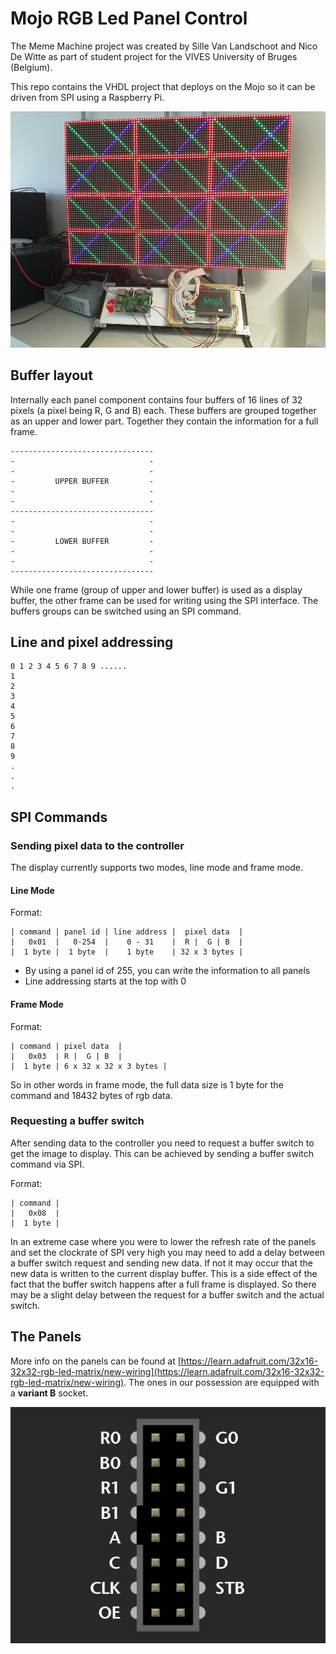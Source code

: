 # Mojo RGB Led Panel Control

The Meme Machine project was created by Sille Van Landschoot and Nico De Witte as part of student project for the VIVES University of Bruges (Belgium).

This repo contains the VHDL project that deploys on the Mojo so it can be driven from SPI using a Raspberry Pi.

![Prototype of Meme Machine](img/prototype.jpg)

## Buffer layout

Internally each panel component contains four buffers of 16 lines of 32 pixels (a pixel being R, G and B) each. These buffers are grouped together as an upper and lower part. Together they contain the information for a full frame.

```text
--------------------------------
-                              -
-                              -
-         UPPER BUFFER         -
-                              -
-                              -
--------------------------------
-                              -
-                              -
-         LOWER BUFFER         -
-                              -
-                              -
--------------------------------
```

While one frame (group of upper and lower buffer) is used as a display buffer, the other frame can be used for writing using the SPI interface. The buffers groups can be switched using an SPI command.

## Line and pixel addressing

```text
0 1 2 3 4 5 6 7 8 9 ......
1
2
3
4
5
6
7
8
9
.
.
.
```

## SPI Commands

### Sending pixel data to the controller

The display currently supports two modes, line mode and frame mode.

#### Line Mode

Format:

```text
| command | panel id | line address |  pixel data  |
|   0x01  |   0-254  |    0 - 31    |  R |  G | B  |
|  1 byte |  1 byte  |    1 byte    | 32 x 3 bytes |
```

* By using a panel id of 255, you can write the information to all panels
* Line addressing starts at the top with 0

#### Frame Mode

Format:

```text
| command | pixel data  |
|   0x03  | R |  G | B  |
|  1 byte | 6 x 32 x 32 x 3 bytes |
```

So in other words in frame mode, the full data size is 1 byte for the command and 18432 bytes of rgb data.

### Requesting a buffer switch

After sending data to the controller you need to request a buffer switch to get the image to display.
This can be achieved by sending a buffer switch command via SPI.

Format:

```text
| command |
|   0x08  |
|  1 byte |
```

In an extreme case where you were to lower the refresh rate of the panels and set the clockrate of SPI very high you may need to add a delay between a buffer switch request and sending new data. If not it may occur that the new data is written to the current display buffer. This is a side effect of the fact that the buffer switch happens after a full frame is displayed. So there may be a slight delay between the request for a buffer switch and the actual switch.

## The Panels

More info on the panels can be found at [https://learn.adafruit.com/32x16-32x32-rgb-led-matrix/new-wiring](https://learn.adafruit.com/32x16-32x32-rgb-led-matrix/new-wiring). The ones in our possession are equipped with a **variant B** socket.

![Socket variant B](./img/led_matrix_socket3.png)
